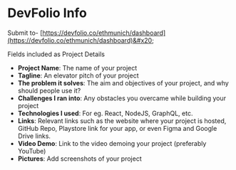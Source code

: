# DevFolio Info

Submit to- [https://devfolio.co/ethmunich/dashboard](https://devfolio.co/ethmunich/dashboard)&#x20;

Fields included as Project Details

* **Project Name**: The name of your project
* **Tagline**: An elevator pitch of your project
* **The problem it solves**: The aim and objectives of your project, and why should people use it?
* **Challenges I ran into**: Any obstacles you overcame while building your project
* **Technologies I used**: For eg. React, NodeJS, GraphQL, etc.
* **Links**: Relevant links such as the website where your project is hosted, GitHub Repo, Playstore link for your app, or even Figma and Google Drive links.
* **Video Demo**: Link to the video demoing your project (preferably YouTube)
* **Pictures**: Add screenshots of your project
